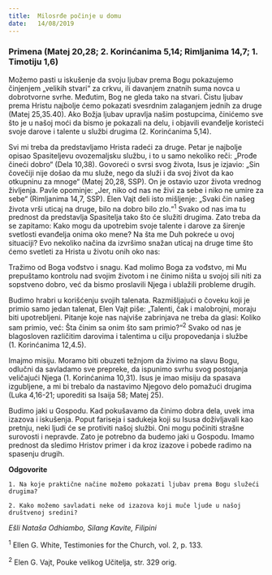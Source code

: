 ```yaml
---
title:  Milosrđe počinje u domu   
date:   14/08/2019
---
```


### Primena (Matej 20,28; 2. Korinćanima 5,14; Rimljanima 14,7; 1. Timotiju 1,6)

Možemo pasti u iskušenje da svoju ljubav prema Bogu pokazujemo činjenjem „velikih stvari“ za crkvu, ili davanjem znatnih suma novca u dobrotvorne svrhe. Međutim, Bog ne gleda tako na stvari. Čistu ljubav prema Hristu najbolje ćemo pokazati svesrdnim zalaganjem jednih za druge (Matej 25,35.40). Ako Božja ljubav upravlja našim postupcima, činićemo sve što je u našoj moći da bismo je pokazali na delu, i objavili evanđelje koristeći svoje darove i talente u službi drugima (2. Korinćanima 5,14).

Svi mi treba da predstavljamo Hrista radeći za druge. Petar je najbolje opisao Spasiteljevu ovozemaljsku službu, i to u samo nekoliko reči: „Prođe čineći dobro“ (Dela 10,38). Govoreći o svrsi svog života, Isus je izjavio: „Sin čovečiji nije došao da mu služe, nego da služi i da svoj život da kao otkupninu za mnoge“ (Matej 20,28, SSP). On je ostavio uzor života vrednog življenja. Pavle opominje: „Jer, niko od nas ne živi za sebe i niko ne umire za sebe“ (Rimljanima 14,7, SSP). Elen Vajt deli isto mišljenje: „Svaki čin našeg života vrši uticaj na druge, bilo na dobro bilo zlo.“<sup>1</sup> Svako od nas ima tu prednost da predstavlja Spasitelja tako što će služiti drugima. Zato treba da se zapitamo: Kako mogu da upotrebim svoje talente i darove za širenje svetlosti evanđelja onima oko mene? Na šta me Duh pokreće u ovoj situaciji? Evo nekoliko načina da izvršimo snažan uticaj na druge time što ćemo svetleti za Hrista u životu onih oko nas:

Tražimo od Boga vođstvo i snagu. Kad molimo Boga za vođstvo, mi Mu prepuštamo kontrolu nad svojim životom i ne činimo ništa u svojoj sili niti za sopstveno dobro, već da bismo proslavili Njega i ublažili probleme drugih.

Budimo hrabri u korišćenju svojih talenata. Razmišljajući o čoveku koji je primio samo jedan talenat, Elen Vajt piše: „Talenti, čak i malobrojni, moraju biti upotrebljeni. Pitanje koje nas najviše zabrinjava ne treba da glasi: Koliko sam primio, već: Šta činim sa onim što sam primio?“<sup>2</sup> Svako od nas je blagosloven različitim darovima i talentima u cilju propovedanja i službe (1. Korinćanima 12,4.5).

Imajmo misiju. Moramo biti obuzeti težnjom da živimo na slavu Bogu, odlučni da savladamo sve prepreke, da ispunimo svrhu svog postojanja veličajući Njega (1. Korinćanima 10,31). Isus je imao misiju da spasava izgubljene, a mi bi trebalo da nastavimo Njegovo delo pomažući drugima (Luka 4,16-21; uporediti sa Isaija 58; Matej 25).

Budimo jaki u Gospodu. Kad pokušavamo da činimo dobra dela, uvek ima izazova i iskušenja. Poput fariseja i sadukeja koji su Isusa doživljavali kao pretnju, neki ljudi će se protiviti našoj službi. Oni mogu počiniti strašne surovosti i nepravde. Zato je potrebno da budemo jaki u Gospodu. Imamo prednost da sledimo Hristov primer i da kroz izazove i pobede radimo na spasenju drugih.

**Odgovorite**

`1.	Na koje praktične načine možemo pokazati ljubav prema Bogu služeći drugima?`

`2.	Kako možemo savladati neke od izazova koji muče ljude u našoj društvenoj sredini?`

*Ešli Nataša Odhiambo, Silang Kavite, Filipini*

<sup>1</sup>	Ellen G. White, Testimonies for the Church, vol. 2, p. 133.

<sup>2</sup>	Elen G. Vajt, Pouke velikog Učitelja, str. 329 orig.
